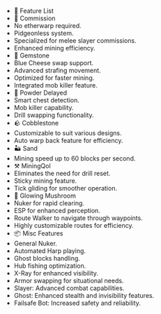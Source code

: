 - 🌟 Feature List
- 🏹 Commission
- No etherwarp required.
- Pidgeonless system.
- Specialized for melee slayer commissions.
- Enhanced mining efficiency.
- 💎 Gemstone
- Blue Cheese swap support.
- Advanced strafing movement.
- Optimized for faster mining.
- Integrated mob killer feature.
- 🧪 Powder Delayed
- Smart chest detection.
- Mob killer capability.
- Drill swapping functionality.
- 🪨 Cobblestone
- Customizable to suit various designs.
- Auto warp back feature for efficiency.
- 🏜️ Sand
- Mining speed up to 60 blocks per second.
- ⚒️ MiningQol
- Eliminates the need for drill reset.
- Sticky mining feature.
- Tick gliding for smoother operation.
- 🍄 Glowing Mushroom
- Nuker for rapid clearing.
- ESP for enhanced perception.
- Route Walker to navigate through waypoints.
- Highly customizable routes for efficiency.
- 📦 Misc Features
- General Nuker.
- Automated Harp playing.
- Ghost blocks handling.
- Hub fishing optimization.
- X-Ray for enhanced visibility.
- Armor swapping for situational needs.
- Slayer: Advanced combat capabilities.
- Ghost: Enhanced stealth and invisibility features.
- Failsafe Bot: Increased safety and reliability.
